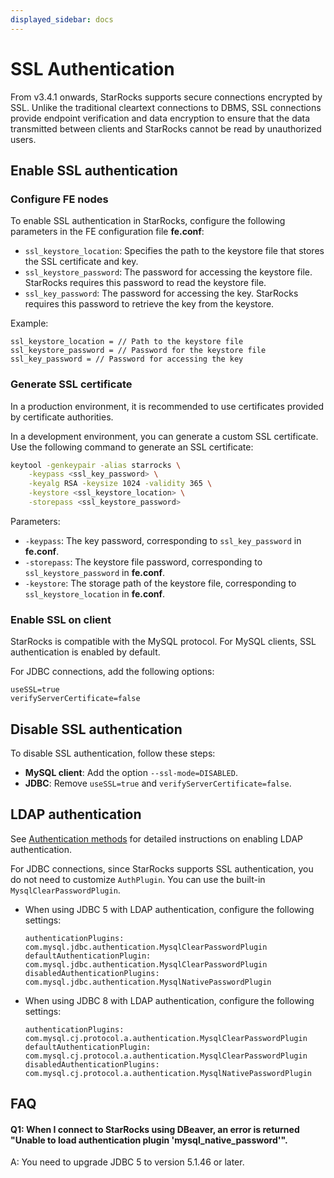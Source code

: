 ```yaml
---
displayed_sidebar: docs
---
```


# SSL Authentication

From v3.4.1 onwards, StarRocks supports secure connections encrypted by SSL. Unlike the traditional cleartext connections to DBMS, SSL connections provide endpoint verification and data encryption to ensure that the data transmitted between clients and StarRocks cannot be read by unauthorized users.

## Enable SSL authentication

### Configure FE nodes

To enable SSL authentication in StarRocks, configure the following parameters in the FE configuration file **fe.conf**:

- `ssl_keystore_location`: Specifies the path to the keystore file that stores the SSL certificate and key.
- `ssl_keystore_password`: The password for accessing the keystore file. StarRocks requires this password to read the keystore file.
- `ssl_key_password`: The password for accessing the key. StarRocks requires this password to retrieve the key from the keystore.

Example:

```Properties
ssl_keystore_location = // Path to the keystore file  
ssl_keystore_password = // Password for the keystore file  
ssl_key_password = // Password for accessing the key  
```

### Generate SSL certificate

In a production environment, it is recommended to use certificates provided by certificate authorities.

In a development environment, you can generate a custom SSL certificate. Use the following command to generate an SSL certificate:

```Bash
keytool -genkeypair -alias starrocks \
    -keypass <ssl_key_password> \
    -keyalg RSA -keysize 1024 -validity 365 \
    -keystore <ssl_keystore_location> \
    -storepass <ssl_keystore_password>
```

Parameters:

- `-keypass`: The key password, corresponding to `ssl_key_password` in  **fe.conf**.
- `-storepass`: The keystore file password, corresponding to `ssl_keystore_password` in  **fe.conf**.
- `-keystore`: The storage path of the keystore file, corresponding to `ssl_keystore_location` in  **fe.conf**.

### Enable SSL on client

StarRocks is compatible with the MySQL protocol. For MySQL clients, SSL authentication is enabled by default.

For JDBC connections, add the following options:

```Properties
useSSL=true
verifyServerCertificate=false
```

## Disable SSL authentication

To disable SSL authentication, follow these steps:

- **MySQL client**: Add the option `--ssl-mode=DISABLED`.
- **JDBC**: Remove `useSSL=true` and `verifyServerCertificate=false`.

## LDAP authentication

See [Authentication methods](./Authentication.md) for detailed instructions on enabling LDAP authentication.

For JDBC connections, since StarRocks supports SSL authentication, you do not need to customize `AuthPlugin`. You can use the built-in `MysqlClearPasswordPlugin`.

- When using JDBC 5 with LDAP authentication, configure the following settings:

  ```Properties
  authenticationPlugins: com.mysql.jdbc.authentication.MysqlClearPasswordPlugin
  defaultAuthenticationPlugin: com.mysql.jdbc.authentication.MysqlClearPasswordPlugin
  disabledAuthenticationPlugins: com.mysql.jdbc.authentication.MysqlNativePasswordPlugin
  ```

- When using JDBC 8 with LDAP authentication, configure the following settings:

  ```Properties
  authenticationPlugins: com.mysql.cj.protocol.a.authentication.MysqlClearPasswordPlugin
  defaultAuthenticationPlugin: com.mysql.cj.protocol.a.authentication.MysqlClearPasswordPlugin
  disabledAuthenticationPlugins: com.mysql.cj.protocol.a.authentication.MysqlNativePasswordPlugin
  ```

## FAQ

#### Q1: When I connect to StarRocks using DBeaver, an error is returned "Unable to load authentication plugin 'mysql_native_password'".

A: You need to upgrade JDBC 5 to version 5.1.46 or later.
